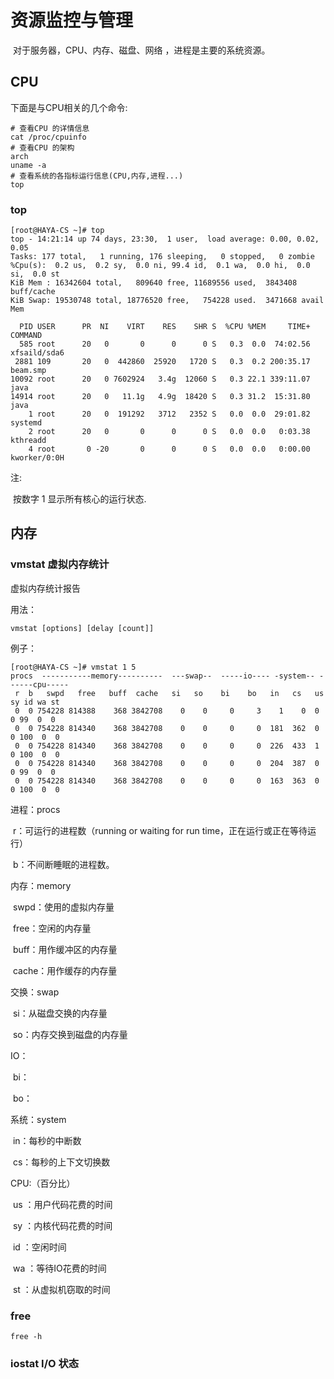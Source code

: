 # 资源监控与管理

​	对于服务器，CPU、内存、磁盘、网络 ，进程是主要的系统资源。



## CPU

下面是与CPU相关的几个命令:

```shell
# 查看CPU 的详情信息
cat /proc/cpuinfo
# 查看CPU 的架构
arch
uname -a
# 查看系统的各指标运行信息(CPU,内存,进程...)
top
```



### top

```shell
[root@HAYA-CS ~]# top
top - 14:21:14 up 74 days, 23:30,  1 user,  load average: 0.00, 0.02, 0.05
Tasks: 177 total,   1 running, 176 sleeping,   0 stopped,   0 zombie
%Cpu(s):  0.2 us,  0.2 sy,  0.0 ni, 99.4 id,  0.1 wa,  0.0 hi,  0.0 si,  0.0 st
KiB Mem : 16342604 total,   809640 free, 11689556 used,  3843408 buff/cache
KiB Swap: 19530748 total, 18776520 free,   754228 used.  3471668 avail Mem 

  PID USER      PR  NI    VIRT    RES    SHR S  %CPU %MEM     TIME+ COMMAND                                     
  585 root      20   0       0      0      0 S   0.3  0.0  74:02.56 xfsaild/sda6      
 2881 109       20   0  442860  25920   1720 S   0.3  0.2 200:35.17 beam.smp                               
10092 root      20   0 7602924   3.4g  12060 S   0.3 22.1 339:11.07 java                                     
14914 root      20   0   11.1g   4.9g  18420 S   0.3 31.2  15:31.80 java                                     
    1 root      20   0  191292   3712   2352 S   0.0  0.0  29:01.82 systemd                             
    2 root      20   0       0      0      0 S   0.0  0.0   0:03.38 kthreadd                                 
    4 root       0 -20       0      0      0 S   0.0  0.0   0:00.00 kworker/0:0H                             
```

注:

​	按数字 1 显示所有核心的运行状态.



## 内存



### vmstat 虚拟内存统计

虚拟内存统计报告

用法：

```shell
vmstat [options] [delay [count]]
```

例子：

```shell
[root@HAYA-CS ~]# vmstat 1 5
procs  -----------memory----------  ---swap--  -----io---- -system-- ------cpu-----
 r  b   swpd   free   buff  cache   si   so    bi    bo   in   cs 	us sy id wa st
 0  0 754228 814388    368 3842708    0    0     0     3    1    0  0  0 99  0  0
 0  0 754228 814340    368 3842708    0    0     0     0  181  362  0  0 100  0  0
 0  0 754228 814340    368 3842708    0    0     0     0  226  433  1  0 100  0  0
 0  0 754228 814340    368 3842708    0    0     0     0  204  387  0  0 99  0  0
 0  0 754228 814340    368 3842708    0    0     0     0  163  363  0  0 100  0  0
```

进程：procs

​	r：可运行的进程数（running or waiting for run time，正在运行或正在等待运行）

​	b：不间断睡眠的进程数。

内存：memory

​	swpd：使用的虚拟内存量

​	free：空闲的内存量

​	buff：用作缓冲区的内存量

​	cache：用作缓存的内存量

交换：swap

​	si：从磁盘交换的内存量

​	so：内存交换到磁盘的内存量

IO：

​	bi：

​	bo：

系统：system

​	in：每秒的中断数

​	cs：每秒的上下文切换数

CPU:（百分比）

​	us ：用户代码花费的时间

​	sy ：内核代码花费的时间

​	id ：空闲时间

​	wa ：等待IO花费的时间

​	st ：从虚拟机窃取的时间







### free

```shell
free -h
```



### iostat I/O 状态







